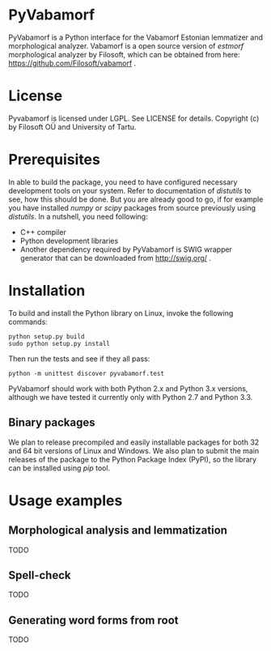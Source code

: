 PyVabamorf
==========

PyVabamorf is a Python interface for the Vabamorf Estonian lemmatizer and morphological analyzer.
Vabamorf is a open source version of _estmorf_ morphological analyzer by Filosoft, which can be obtained from here: https://github.com/Filosoft/vabamorf .

# License

Pyvabamorf is licensed under LGPL. See LICENSE for details.
Copyright (c) by Filosoft OÜ and University of Tartu.

# Prerequisites

In able to build the package, you need to have configured necessary development tools on your system. Refer to documentation of _distutils_ to see, how this should be done. But you are already good to go, if for example you have  installed _numpy_ or _scipy_ packages from source previously using _distutils_.
In a nutshell, you need following:
- C++ compiler
- Python development libraries
- Another dependency required by PyVabamorf is SWIG wrapper generator that can be downloaded from http://swig.org/ .

# Installation

To build and install the Python library on Linux, invoke the following commands:
```
python setup.py build
sudo python setup.py install
```

Then run the tests and see if they all pass:
```
python -m unittest discover pyvabamorf.test
```

PyVabamorf should work with both Python 2.x and Python 3.x versions, although we have tested it currently only with Python 2.7 and Python 3.3.

## Binary packages

We plan to release precompiled and easily installable packages for both 32 and 64 bit versions of Linux and Windows.
We also plan to submit the main releases of the package to the Python Package Index (PyPI), so the library can be installed using _pip_ tool.

# Usage examples

## Morphological analysis and lemmatization

TODO

## Spell-check

TODO

## Generating word forms from root

TODO


